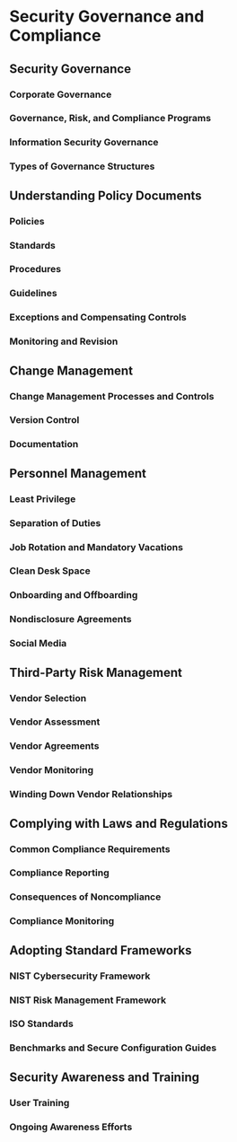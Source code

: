 # Security Governance and Compliance

## Security Governance
### Corporate Governance
### Governance, Risk, and Compliance Programs
### Information Security Governance
### Types of Governance Structures

## Understanding Policy Documents
### Policies
### Standards
### Procedures
### Guidelines
### Exceptions and Compensating Controls
### Monitoring and Revision
## Change Management
### Change Management Processes and Controls
### Version Control
### Documentation
## Personnel Management
### Least Privilege
### Separation of Duties
### Job Rotation and Mandatory Vacations
### Clean Desk Space
### Onboarding and Offboarding
### Nondisclosure Agreements
### Social Media
## Third-Party Risk Management
### Vendor Selection
### Vendor Assessment
### Vendor Agreements
### Vendor Monitoring
### Winding Down Vendor Relationships
## Complying with Laws and Regulations
### Common Compliance Requirements
### Compliance Reporting
### Consequences of Noncompliance
### Compliance Monitoring
## Adopting Standard Frameworks
### NIST Cybersecurity Framework
### NIST Risk Management Framework
### ISO Standards
### Benchmarks and Secure Configuration Guides
## Security Awareness and Training
### User Training
### Ongoing Awareness Efforts
